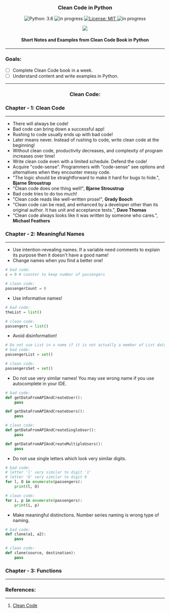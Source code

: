 <h3 align="center">
Clean Code in Python
</h3>

<!-- badges -->
<p align="center">

<!-- language -->
<img src="https://img.shields.io/badge/python-3.6-blue.svg" alt="Python: 3.6">

<!-- inprogress or completed -->
<!-- <img src="https://img.shields.io/badge/-completed-green" alt="completed"> -->

<!-- inprogress or completed -->
<img src="https://img.shields.io/badge/-in%20progress-red" alt="in progress">
	
<!-- licence -->
<a href="https://github.com/ftamur/iOSPencilKitDrawApp/blob/main/LICENSE">
<img src="https://img.shields.io/badge/License-MIT-lightgrey.svg" alt="License: MIT">
</a>

<!-- week of year -->
<img src="https://img.shields.io/badge/week-29-green" alt="in progress">
	
</p>

<div align="center">
	<img src="https://mk0osnewswb2dmu4h0a.kinstacdn.com/images/comics/wtfm.jpg"></img>
</div>


<h4 align="center">
	Short Notes and Examples from Clean Code Book in Python
</h4><hr>

<h3>
	Goals:
</h3>

- [ ] Complete Clean Code book in a week.
- [ ] Understand content and write examples in Python.

<hr>

<h3 align="center">
	Clean Code:
</h3>

<h3>
	Chapter - 1: Clean Code
</h3><hr>

* There will always be code!
* Bad code can bring down a successful app!
* Rushing to code usually ends up with bad code!
* Later means never. Instead of rushing to code, write clean code at the beginning!
* Without clean code, productivity decreases, and complexity of program increases over time!
* Write clean code even with a limited schedule. Defend the code! 
* Acquire "code-sense". Programmers with "code-sense" see options and alternatives when they encounter messy code. 
* "The logic should be straightforward to make it hard for bugs to hide.", **Bjarne Stroustrup**
* "Clean code does one thing well!",  **Bjarne Stroustrup**
* Bad code tries to do too much!
* "Clean code reads like well-written prose!", **Grady Booch**
* "Clean code can be read, and enhanced by a developer other than its original author. It has unit and acceptance tests.", **Dave Thomas**
* "Clean code always looks like it was written by someone who cares.", **Michael Feathers**

<h3>
	Chapter - 2: Meaningful Names
</h3><hr>

* Use intention-revealing names. If a variable need comments to explain its purpose then it doesn't have a good name!
* Change names when you find a better one!
```python
# bad code:
c = 0 # counter to keep number of passengers

# clean code:
passengerCount = 0
```

* Use informative names!

```python
# bad code:
theList = list()

# clean code:
passengers = list()
```

* Avoid disinformation! 

```python
# Do not use List in a name if it is not actually a member of List datatype. 
# bad code:
passengerList = set()

# clean code:
passengersSet = set()
```

* Do not use very similar names! You may use wrong name if you use autocomplete in your IDE. 

```python
# bad code:
def getDataFromAPIAndCreateUser():
    pass

def getDataFromAPIAndCreateUsers():
    pass

# clean code:
def getDataFromAPIAndCreateSingleUser():
    pass

def getDataFromAPIAndCreateMultipleUsers():
    pass
```

* Do not use single letters which look very similar digits. 

```python
# bad code:
# letter 'l' very similar to digit '1'
# letter 'O' very similar to digit 0
for l, O in enumerate(passengers):
    print(l, O)

# clean code:
for i, p in enumerate(passengers):
    print(i, p)
```

* Make meaningful distinctions. Number series naming is wrong type of naming. 

```python
# bad code:
def clone(a1, a2):
    pass

# clean code:
def clone(source, destination):
    pass
```

<h3>
	Chapter - 3: Functions
</h3><hr>

<h3>
	References:
</h3><hr>

1. [Clean Code](https://www.amazon.com/Clean-Code-Handbook-Software-Craftsmanship/dp/0132350882)
